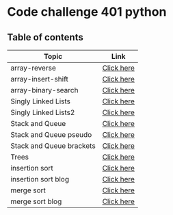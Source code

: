 # Code challenge 401 python

## Table of contents


| Topic         | Link                                                                                                         |
| ------------- | ------------------------------------------------------------------------------------------------------------ |
| array-reverse | [Click here](https://github.com/QamarAlkhatib/data-structures-and-algorithms-401/blob/main/code401/array-reverse/README.md) |
| array-insert-shift | [Click here](https://github.com/QamarAlkhatib/data-structures-and-algorithms-401/blob/main/code401/array-insert-shift/README.md) |
| array-binary-search| [Click here](https://github.com/QamarAlkhatib/data-structures-and-algorithms-401/blob/main/code401/array-binary-search/README.md) |
| Singly Linked Lists| [Click here](https://github.com/QamarAlkhatib/data-structures-and-algorithms-401/blob/main/code401/Singly-Linked-Lists/README.md)
| Singly Linked Lists2| [Click here](https://github.com/QamarAlkhatib/data-structures-and-algorithms-401/blob/main/code401/Singly-Linked-Lists/README2.md)
| Stack and Queue| [Click here](https://github.com/QamarAlkhatib/data-structures-and-algorithms-401/blob/main/code401/stack-and-queue/README.md)
| Stack and Queue pseudo| [Click here](https://github.com/QamarAlkhatib/data-structures-and-algorithms-401/blob/main/code401/stack-and-queue/stack-queue-pesudo.md)
| Stack and Queue brackets| [Click here](https://github.com/QamarAlkhatib/data-structures-and-algorithms-401/blob/main/code401/stack-and-queue/readmeBrackets.md)
| Trees| [Click here](https://github.com/QamarAlkhatib/data-structures-and-algorithms-401/blob/main/code401/tree-bts/README.md)
| insertion sort| [Click here](https://github.com/QamarAlkhatib/data-structures-and-algorithms-401/blob/main/code401/insertion-sort/README.md) 
| insertion sort blog | [Click here](https://github.com/QamarAlkhatib/data-structures-and-algorithms-401/blob/main/code401/insertion-sort/BLOG.md)
| merge sort| [Click here](https://github.com/QamarAlkhatib/data-structures-and-algorithms-401/tree/main/code401/merge-sort) 
| merge sort blog | [Click here](https://github.com/QamarAlkhatib/data-structures-and-algorithms-401/blob/main/code401/merge-sort/BLOG.md)
